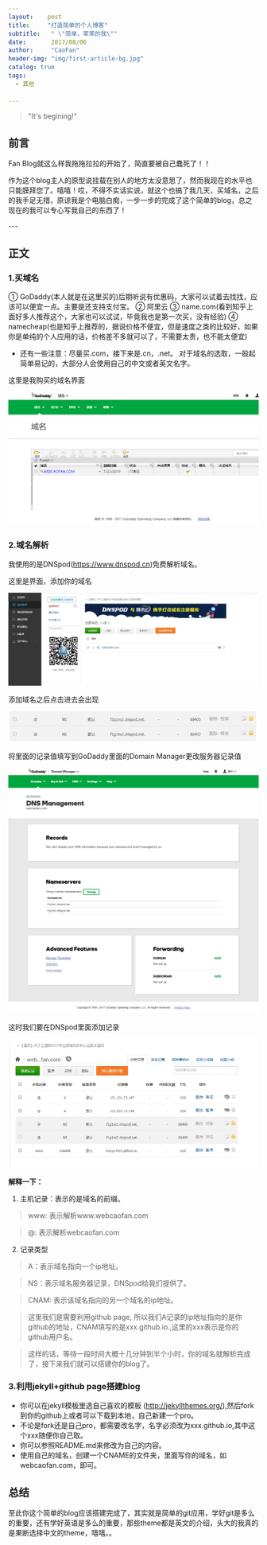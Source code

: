 ```yaml
---
layout:    post
title:     "打造简单的个人博客"
subtitle:   " \"简单，笨笨的我\""
date:       2017/08/06
author:     "CaoFan"
header-img: "img/first-article-bg.jpg"
catalog: true
tags:
  - 其他

---
```


>"It's begining!"


## 前言


Fan Blog就这么样我拖拖拉拉的开始了，简直要被自己蠢死了！！

作为这个blog主人的原型说挂载在别人的地方太没意思了，然而我现在的水平也只能膜拜您了。嘻嘻！哎，不得不实话实说，就这个也搞了我几天，买域名，之后的我手足无措，原谅我是个电脑白痴，一步一步的完成了这个简单的blog，总之现在的我可以专心写我自己的东西了！


<p id="build"></p>
---

## 正文

### 1.买域名
① GoDaddy(本人就是在这里买的)后期听说有优惠码，大家可以试着去找找，应该可以便宜一点。主要是还支持支付宝。
② 阿里云  ③ name.com(看到知乎上面好多人推荐这个，大家也可以试试，毕竟我也是第一次买，没有经验) 
④ namecheap(也是知乎上推荐的，据说价格不便宜，但是速度之类的比较好，如果你是单纯的个人应用的话，价格差不多就可以了，不需要太贵，也不能太便宜)
* 还有一些注意：尽量买.com，接下来是.cn，.net。
               对于域名的选取，一般起简单易记的，大部分人会使用自己的中文或者英文名字。

这里是我购买的域名界面

![img](/img/in-post/first-article/first-article.jpg)

### 2.域名解析 
我使用的是DNSpod(https://www.dnspod.cn)免费解析域名。

这里是界面，添加你的域名

![img](/img/in-post/first-article/first-article-dnspod.jpg)

添加域名之后点击进去会出现

![img](/img/in-post/first-article/first-article-NS.jpg)

将里面的记录值填写到GoDaddy里面的Domain Manager更改服务器记录值

![img](/img/in-post/first-article/first-article-Nameservers.jpg)

这时我们要在DNSpod里面添加记录

![img](/img/in-post/first-article/first-article-add.jpg)

**解释一下：**
  1. 主机记录：表示的是域名的前缀。  

  >www: 表示解析www.webcaofan.com   

  >@: 表示解析webcaofan.com  

  2. 记录类型   

  >A：表示域名指向一个ip地址。   

  >NS：表示域名服务器记录，DNSpod给我们提供了。   

  >CNAM: 表示该域名指向的另一个域名的ip地址。   

  >这里我们是需要利用github page, 所以我们A记录的ip地址指向的是你github的地址，CNAM填写的是xxx.github.io.,这里的xxx表示是你的github用户名。   

>这样的话，等待一段时间大概十几分钟到半个小时，你的域名就解析完成了，接下来我们就可以搭建你的blog了。


### 3.利用jekyll+github page搭建blog
  * 你可以在jekyll模板里选自己喜欢的模板         (http://jekyllthemes.org/),然后fork到你的github上或者可以下载到本地，自己新建一个pro。
  * 不论是fork还是自己pro，都需要改名字，名字必须改为xxx.github.io,其中这个xxx随便你自己取。
  * 你可以参照README.md来修改为自己的内容。
  * 使用自己的域名，创建一个CNAME的文件夹，里面写你的域名，如webcaofan.com，即可。

## 总结

至此你这个简单的blog应该搭建完成了，其实就是简单的git应用，学好git是多么的重要，还有学好英语是多么的重要，那些theme都是英文的介绍，头大的我真的是果断选择中文的theme，嘻嘻。。


